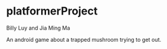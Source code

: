 # platformerProject

Billy Luy and Jia Ming Ma

An android game about a trapped mushroom trying to get out.
